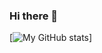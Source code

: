 ### Hi there 👋

[![My GitHub stats](https://github-readme-stats.vercel.app/api?username=aditipatelpro&show_icons=true&theme=tokyonight)]
<!--
**aditipatelpro/aditipatelpro** is a ✨ _special_ ✨ repository because its `README.md` (this file) appears on your GitHub profile.

Here are some ideas to get you started:

- 🔭 I’m currently working on ...
- 🌱 I’m currently learning ...
- 👯 I’m looking to collaborate on ...
- 🤔 I’m looking for help with ...
- 💬 Ask me about ...
- 📫 How to reach me: ...
- 😄 Pronouns: ...
- ⚡ Fun fact: ...
-->
